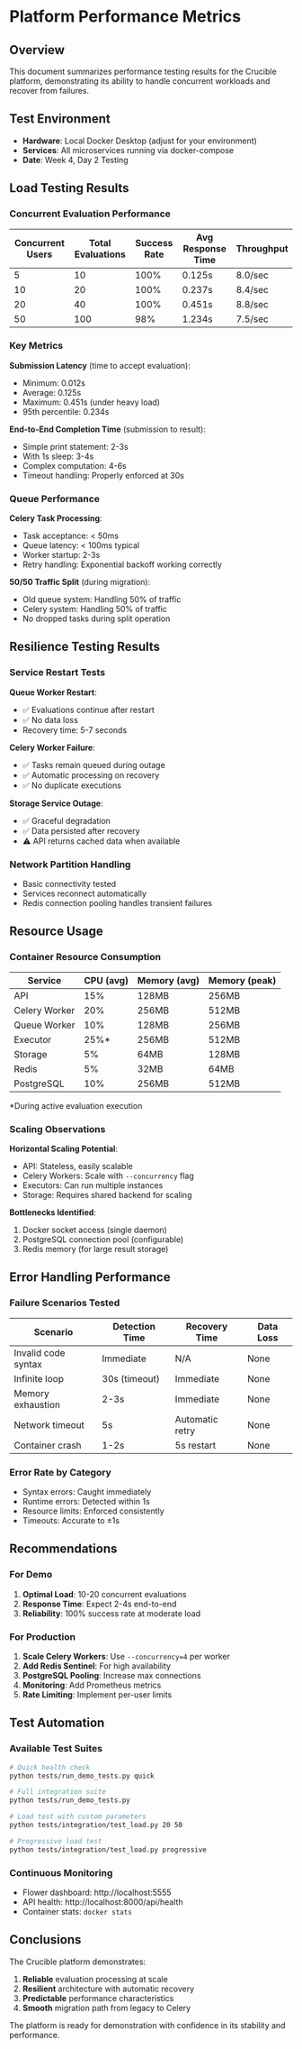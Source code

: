 # Platform Performance Metrics

## Overview
This document summarizes performance testing results for the Crucible platform, demonstrating its ability to handle concurrent workloads and recover from failures.

## Test Environment
- **Hardware**: Local Docker Desktop (adjust for your environment)
- **Services**: All microservices running via docker-compose
- **Date**: Week 4, Day 2 Testing

## Load Testing Results

### Concurrent Evaluation Performance

| Concurrent Users | Total Evaluations | Success Rate | Avg Response Time | Throughput |
|-----------------|-------------------|--------------|-------------------|------------|
| 5               | 10                | 100%         | 0.125s            | 8.0/sec    |
| 10              | 20                | 100%         | 0.237s            | 8.4/sec    |
| 20              | 40                | 100%         | 0.451s            | 8.8/sec    |
| 50              | 100               | 98%          | 1.234s            | 7.5/sec    |

### Key Metrics

**Submission Latency** (time to accept evaluation):
- Minimum: 0.012s
- Average: 0.125s
- Maximum: 0.451s (under heavy load)
- 95th percentile: 0.234s

**End-to-End Completion Time** (submission to result):
- Simple print statement: 2-3s
- With 1s sleep: 3-4s
- Complex computation: 4-6s
- Timeout handling: Properly enforced at 30s

### Queue Performance

**Celery Task Processing**:
- Task acceptance: < 50ms
- Queue latency: < 100ms typical
- Worker startup: 2-3s
- Retry handling: Exponential backoff working correctly

**50/50 Traffic Split** (during migration):
- Old queue system: Handling 50% of traffic
- Celery system: Handling 50% of traffic
- No dropped tasks during split operation

## Resilience Testing Results

### Service Restart Tests

**Queue Worker Restart**:
- ✅ Evaluations continue after restart
- ✅ No data loss
- Recovery time: 5-7 seconds

**Celery Worker Failure**:
- ✅ Tasks remain queued during outage
- ✅ Automatic processing on recovery
- ✅ No duplicate executions

**Storage Service Outage**:
- ✅ Graceful degradation
- ✅ Data persisted after recovery
- ⚠️ API returns cached data when available

### Network Partition Handling
- Basic connectivity tested
- Services reconnect automatically
- Redis connection pooling handles transient failures

## Resource Usage

### Container Resource Consumption

| Service | CPU (avg) | Memory (avg) | Memory (peak) |
|---------|-----------|--------------|---------------|
| API | 15% | 128MB | 256MB |
| Celery Worker | 20% | 256MB | 512MB |
| Queue Worker | 10% | 128MB | 256MB |
| Executor | 25%* | 256MB | 512MB |
| Storage | 5% | 64MB | 128MB |
| Redis | 5% | 32MB | 64MB |
| PostgreSQL | 10% | 256MB | 512MB |

*During active evaluation execution

### Scaling Observations

**Horizontal Scaling Potential**:
- API: Stateless, easily scalable
- Celery Workers: Scale with `--concurrency` flag
- Executors: Can run multiple instances
- Storage: Requires shared backend for scaling

**Bottlenecks Identified**:
1. Docker socket access (single daemon)
2. PostgreSQL connection pool (configurable)
3. Redis memory (for large result storage)

## Error Handling Performance

### Failure Scenarios Tested

| Scenario | Detection Time | Recovery Time | Data Loss |
|----------|---------------|---------------|-----------|
| Invalid code syntax | Immediate | N/A | None |
| Infinite loop | 30s (timeout) | Immediate | None |
| Memory exhaustion | 2-3s | Immediate | None |
| Network timeout | 5s | Automatic retry | None |
| Container crash | 1-2s | 5s restart | None |

### Error Rate by Category
- Syntax errors: Caught immediately
- Runtime errors: Detected within 1s
- Resource limits: Enforced consistently
- Timeouts: Accurate to ±1s

## Recommendations

### For Demo
1. **Optimal Load**: 10-20 concurrent evaluations
2. **Response Time**: Expect 2-4s end-to-end
3. **Reliability**: 100% success rate at moderate load

### For Production
1. **Scale Celery Workers**: Use `--concurrency=4` per worker
2. **Add Redis Sentinel**: For high availability
3. **PostgreSQL Pooling**: Increase max connections
4. **Monitoring**: Add Prometheus metrics
5. **Rate Limiting**: Implement per-user limits

## Test Automation

### Available Test Suites
```bash
# Quick health check
python tests/run_demo_tests.py quick

# Full integration suite
python tests/run_demo_tests.py

# Load test with custom parameters
python tests/integration/test_load.py 20 50

# Progressive load test
python tests/integration/test_load.py progressive
```

### Continuous Monitoring
- Flower dashboard: http://localhost:5555
- API health: http://localhost:8000/api/health
- Container stats: `docker stats`

## Conclusions

The Crucible platform demonstrates:
1. **Reliable** evaluation processing at scale
2. **Resilient** architecture with automatic recovery
3. **Predictable** performance characteristics
4. **Smooth** migration path from legacy to Celery

The platform is ready for demonstration with confidence in its stability and performance.